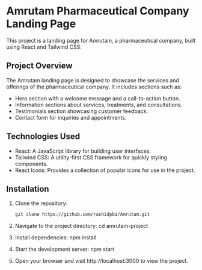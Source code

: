 # Amrutam Pharmaceutical Company Landing Page

This project is a landing page for Amrutam, a  pharmaceutical company, built using React and Tailwind CSS.

## Project Overview

The Amrutam landing page is designed to showcase the services and offerings of the pharmaceutical company. It includes sections such as:

- Hero section with a welcome message and a call-to-action button.
- Information sections about services, treatments, and consultations.
- Testimonials section showcasing customer feedback.
- Contact form for inquiries and appointments.

## Technologies Used

- React: A JavaScript library for building user interfaces.
- Tailwind CSS: A utility-first CSS framework for quickly styling components.
- React Icons: Provides a collection of popular icons for use in the project.

## Installation

1. Clone the repository:
   ```bash
   git clone https://github.com/rashidpbi/Amrutam.git

2. Navigate to the project directory:
   cd amrutam-project

3. Install dependencies:
   npm install

4. Start the development server:
   npm start

5. Open your browser and visit http://localhost:3000 to view the project.
